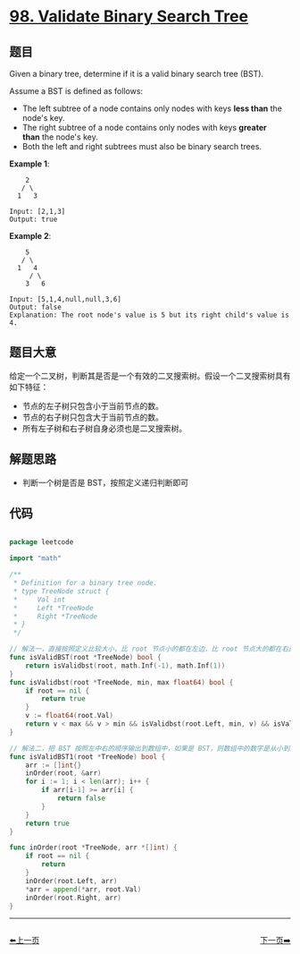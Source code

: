 # [98. Validate Binary Search Tree](https://leetcode.com/problems/validate-binary-search-tree/)


## 题目

Given a binary tree, determine if it is a valid binary search tree (BST).

Assume a BST is defined as follows:

- The left subtree of a node contains only nodes with keys **less than** the node's key.
- The right subtree of a node contains only nodes with keys **greater than** the node's key.
- Both the left and right subtrees must also be binary search trees.

**Example 1**:

        2
       / \
      1   3
    
    Input: [2,1,3]
    Output: true

**Example 2**:

        5
       / \
      1   4
         / \
        3   6
    
    Input: [5,1,4,null,null,3,6]
    Output: false
    Explanation: The root node's value is 5 but its right child's value is 4.

## 题目大意

给定一个二叉树，判断其是否是一个有效的二叉搜索树。假设一个二叉搜索树具有如下特征：

- 节点的左子树只包含小于当前节点的数。
- 节点的右子树只包含大于当前节点的数。
- 所有左子树和右子树自身必须也是二叉搜索树。


## 解题思路

- 判断一个树是否是 BST，按照定义递归判断即可


## 代码

```go

package leetcode

import "math"

/**
 * Definition for a binary tree node.
 * type TreeNode struct {
 *     Val int
 *     Left *TreeNode
 *     Right *TreeNode
 * }
 */

// 解法一，直接按照定义比较大小，比 root 节点小的都在左边，比 root 节点大的都在右边
func isValidBST(root *TreeNode) bool {
	return isValidbst(root, math.Inf(-1), math.Inf(1))
}
func isValidbst(root *TreeNode, min, max float64) bool {
	if root == nil {
		return true
	}
	v := float64(root.Val)
	return v < max && v > min && isValidbst(root.Left, min, v) && isValidbst(root.Right, v, max)
}

// 解法二，把 BST 按照左中右的顺序输出到数组中，如果是 BST，则数组中的数字是从小到大有序的，如果出现逆序就不是 BST
func isValidBST1(root *TreeNode) bool {
	arr := []int{}
	inOrder(root, &arr)
	for i := 1; i < len(arr); i++ {
		if arr[i-1] >= arr[i] {
			return false
		}
	}
	return true
}

func inOrder(root *TreeNode, arr *[]int) {
	if root == nil {
		return
	}
	inOrder(root.Left, arr)
	*arr = append(*arr, root.Val)
	inOrder(root.Right, arr)
}

```


----------------------------------------------
<div style="display: flex;justify-content: space-between;align-items: center;">
<p><a href="https://books.halfrost.com/leetcode/ChapterFour/0001~0099/0097.Interleaving-String/">⬅️上一页</a></p>
<p><a href="https://books.halfrost.com/leetcode/ChapterFour/0001~0099/0099.Recover-Binary-Search-Tree/">下一页➡️</a></p>
</div>
